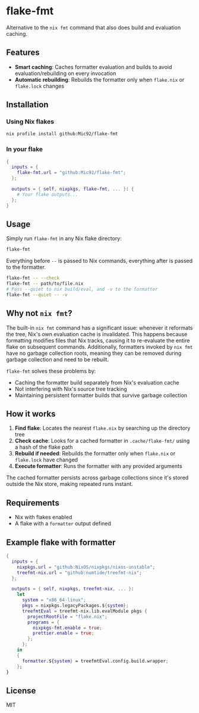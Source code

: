 # flake-fmt

Alternative to the `nix fmt` command that also does build and evaluation caching.

## Features

- **Smart caching**: Caches formatter evaluation and builds to avoid evaluation/rebuilding on every invocation
- **Automatic rebuilding**: Rebuilds the formatter only when `flake.nix` or `flake.lock` changes

## Installation

### Using Nix flakes

```bash
nix profile install github:Mic92/flake-fmt
```

### In your flake

```nix
{
  inputs = {
    flake-fmt.url = "github:Mic92/flake-fmt";
  };

  outputs = { self, nixpkgs, flake-fmt, ... }: {
    # Your flake outputs...
  };
}
```

## Usage

Simply run `flake-fmt` in any Nix flake directory:

```bash
flake-fmt
```

Everything before `--` is passed to Nix commands, everything after is passed to the formatter.

```bash
flake-fmt -- --check
flake-fmt -- path/to/file.nix
# Pass --quiet to nix build/eval, and -v to the formatter
flake-fmt --quiet -- -v
```

## Why not `nix fmt`?

The built-in `nix fmt` command has a significant issue: whenever it reformats the tree, Nix's own evaluation cache is invalidated.
This happens because formatting modifies files that Nix tracks, causing it to re-evaluate the entire flake on subsequent commands.
Additionally, formatters invoked by `nix fmt` have no garbage collection roots, meaning they can be removed during garbage collection and need to be rebuilt.

`flake-fmt` solves these problems by:
- Caching the formatter build separately from Nix's evaluation cache
- Not interfering with Nix's source tree tracking
- Maintaining persistent formatter builds that survive garbage collection

## How it works

1. **Find flake**: Locates the nearest `flake.nix` by searching up the directory tree
2. **Check cache**: Looks for a cached formatter in `.cache/flake-fmt/` using a hash of the flake path
3. **Rebuild if needed**: Rebuilds the formatter only when `flake.nix` or `flake.lock` have changed
4. **Execute formatter**: Runs the formatter with any provided arguments

The cached formatter persists across garbage collections since it's stored outside the Nix store, making repeated runs instant.

## Requirements

- Nix with flakes enabled
- A flake with a `formatter` output defined

## Example flake with formatter

```nix
{
  inputs = {
    nixpkgs.url = "github:NixOS/nixpkgs/nixos-unstable";
    treefmt-nix.url = "github:numtide/treefmt-nix";
  };

  outputs = { self, nixpkgs, treefmt-nix, ... }:
    let
      system = "x86_64-linux";
      pkgs = nixpkgs.legacyPackages.${system};
      treefmtEval = treefmt-nix.lib.evalModule pkgs {
        projectRootFile = "flake.nix";
        programs = {
          nixpkgs-fmt.enable = true;
          prettier.enable = true;
        };
      };
    in
    {
      formatter.${system} = treefmtEval.config.build.wrapper;
    };
}
```

## License

MIT
